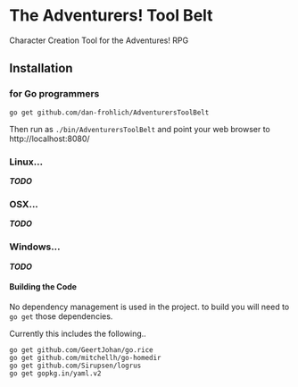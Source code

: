 # The Adventurers! Tool Belt
Character Creation Tool for the Adventures! RPG

## Installation

### for Go programmers
```
go get github.com/dan-frohlich/AdventurersToolBelt
```

Then run as `./bin/AdventurersToolBelt` and point your web browser to http://localhost:8080/

### Linux...
***TODO***

### OSX...
***TODO***

### Windows...
***TODO***

#### Building the Code
No dependency management is used in the project. to build you will need to `go get` those dependencies.

Currently this includes the following..
```
go get github.com/GeertJohan/go.rice
go get github.com/mitchellh/go-homedir
go get github.com/Sirupsen/logrus
go get gopkg.in/yaml.v2
```
